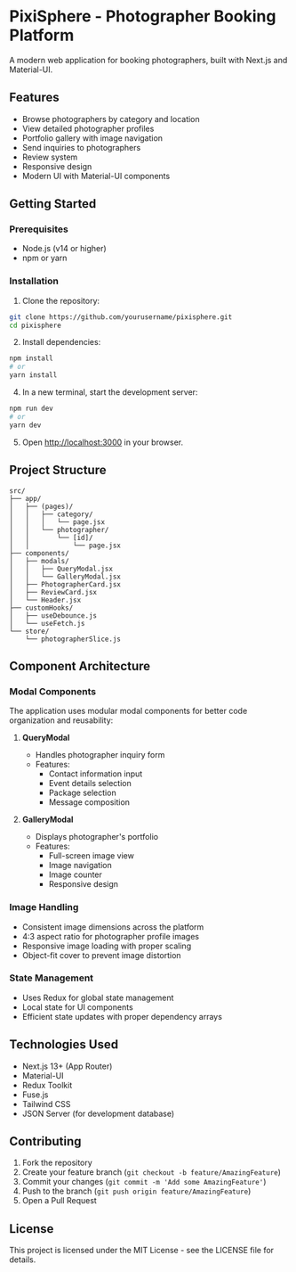 # PixiSphere - Photographer Booking Platform

A modern web application for booking photographers, built with Next.js and Material-UI.

## Features

- Browse photographers by category and location
- View detailed photographer profiles
- Portfolio gallery with image navigation
- Send inquiries to photographers
- Review system
- Responsive design
- Modern UI with Material-UI components

## Getting Started

### Prerequisites

- Node.js (v14 or higher)
- npm or yarn

### Installation

1. Clone the repository:
```bash
git clone https://github.com/yourusername/pixisphere.git
cd pixisphere
```

2. Install dependencies:
```bash
npm install
# or
yarn install
```


4. In a new terminal, start the development server:
```bash
npm run dev
# or
yarn dev
```

5. Open [http://localhost:3000](http://localhost:3000) in your browser.

## Project Structure

```
src/
├── app/
│   ├── (pages)/
│   │   ├── category/
│   │   │   └── page.jsx
│   │   └── photographer/
│   │       └── [id]/
│   │           └── page.jsx
├── components/
│   ├── modals/
│   │   ├── QueryModal.jsx
│   │   └── GalleryModal.jsx
│   ├── PhotographerCard.jsx
│   ├── ReviewCard.jsx
│   └── Header.jsx
├── customHooks/
│   ├── useDebounce.js
│   └── useFetch.js
└── store/
    └── photographerSlice.js
```

## Component Architecture

### Modal Components
The application uses modular modal components for better code organization and reusability:

1. **QueryModal**
   - Handles photographer inquiry form
   - Features:
     - Contact information input
     - Event details selection
     - Package selection
     - Message composition

2. **GalleryModal**
   - Displays photographer's portfolio
   - Features:
     - Full-screen image view
     - Image navigation
     - Image counter
     - Responsive design

### Image Handling
- Consistent image dimensions across the platform
- 4:3 aspect ratio for photographer profile images
- Responsive image loading with proper scaling
- Object-fit cover to prevent image distortion

### State Management
- Uses Redux for global state management
- Local state for UI components
- Efficient state updates with proper dependency arrays

## Technologies Used
- Next.js 13+ (App Router)
- Material-UI
- Redux Toolkit
- Fuse.js
- Tailwind CSS
- JSON Server (for development database)

## Contributing
1. Fork the repository
2. Create your feature branch (`git checkout -b feature/AmazingFeature`)
3. Commit your changes (`git commit -m 'Add some AmazingFeature'`)
4. Push to the branch (`git push origin feature/AmazingFeature`)
5. Open a Pull Request

## License
This project is licensed under the MIT License - see the LICENSE file for details.
